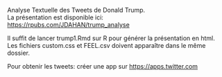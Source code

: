 Analyse Textuelle des Tweets de Donald Trump.   
La présentation est disponible ici: https://rpubs.com/JDAHAN/trump_analyse

Il suffit de lancer trump1.Rmd sur R pour générer la présentation en html.    
Les fichiers custom.css et FEEL.csv doivent apparaître dans le même dossier.

Pour obtenir les tweets: créer une app sur https://apps.twitter.com



